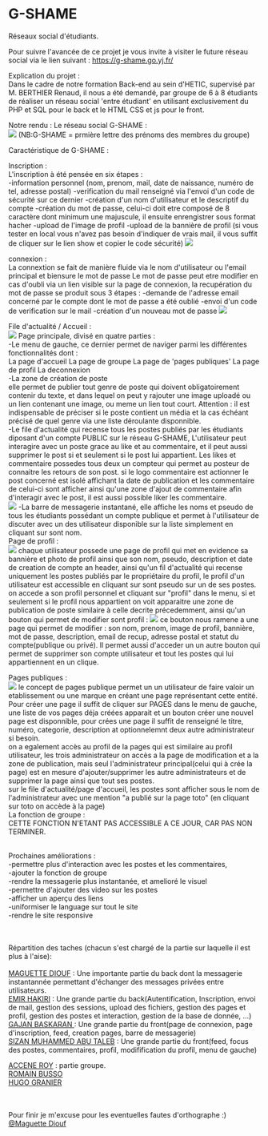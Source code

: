 # G-SHAME
Réseaux social d'étudiants.

Pour suivre l'avancée de ce projet je vous invite à visiter le future réseau social via le lien suivant : https://g-shame.go.yj.fr/<br>

Explication du projet :<br>
Dans le cadre de notre formation Back-end au sein d'HETIC, supervisé par M. BERTHIER Renaud, il nous a été demandé, par groupe de 6 à 8 étudiants de réaliser un réseau social 'entre étudiant' en utilisant exclusivement du PHP et SQL pour le back et le HTML CSS et js pour le front.

Notre rendu : Le réseau social G-SHAME :<br>
<img src="https://g-shame.go.yj.fr/data/g-shame/logo.png">
(NB:G-SHAME = prmière lettre des prénoms des membres du groupe)

Caractéristique de G-SHAME :<br>

Inscription :<br>
L'inscription à été pensée en six étapes :<br>
    -information personnel (nom, prenom, mail, date de naissance, numéro de tel, adresse postal)
    -verification du mail renseigné via l'envoi d'un code de sécurité sur ce dernier
    -création d'un nom d'utilisateur et le descriptif du compte
    -création du mot de passe, celui-ci doit etre composé de 8 caractère dont minimum une majuscule, il ensuite enrengistrer sous format hacher
    -upload de l'image de profil 
    -upload de la bannière de profil
(si vous tester en local vous n'avez pas besoin d'indiquer de vrais mail, il vous suffit de cliquer sur le lien show et copier le code sécurité)
    <img src="https://g-shame.go.yj.fr/data/autre/login.png">


connexion :<br>
La connextion se fait de manière fluide via le nom d'utilisateur ou l'email principal et biensure le mot de passe
Le mot de passe peut etre modifier en cas d'oubli via un lien visible sur la page de connexion, la recupération du mot de passe se produit sous 3 étapes :
        -demande de l'adresse email concerné par le compte dont le mot de passe a été oublié
        -envoi d'un code de verification sur le mail
        -création d'un nouveau mot de passe
<img src="https://g-shame.go.yj.fr/data/autre/signin-min.png">

File d'actualité / Accueil :<br>
<img src="https://g-shame.go.yj.fr/data/autre/factu.png">
Page principale, divisé en quatre parties :<br>
    -Le menu de gauche, ce dernier permet de naviger parmi les différentes fonctionnalités dont : <br>
            La page d'accueil
            La page de groupe
            La page de 'pages publiques'
            La page de profil
            La deconnexion 
    <br>
    -La zone de création de poste <br>
            elle permet de publier tout genre de poste qui doivent obligatoirement contenir du texte, et dans lequel on peut y rajouter une image uploadé ou un lien contenant une image, ou meme un lien tout court. 
            Attention : il est indispensable de préciser si le poste contient un média et la cas échéant précisé de quel genre via une liste déroulante disponnible.
    <br>
    -Le file d'actualité qui recense tous les postes publiés par les étudiants diposant d'un compte PUBLIC sur le réseau G-SHAME, 
            L'utilisateur peut interagire avec un poste grace au like et au commentaire, et il peut aussi supprimer le post si et seulement si le post lui appartient.
            Les likes et commentaire possedes tous deux un compteur qui permet au posteur de connaitre les retours de son post.
            si le logo commentaire est actionner le post concerné est isolé affichant la date de publication et les commentaire de celui-ci sont afficher ainsi qu'une zone d'ajout de commentaire afin d'interagir avec le post, il est aussi possible liker les commentaire.
    <br>
    <img src="https://g-shame.go.yj.fr/data/autre/msg.png">
    -La barre de messagerie instantané, elle affiche les noms et pseudo de tous les étudiants possédant un compte publique et permet à l'utilisateur de discuter avec un des utilisateur disponible sur la liste simplement en cliquant sur sont nom.
<br>
Page de profil :<br>
<img src="https://g-shame.go.yj.fr/data/autre/profilperso.png">
chaque utilisateur possede une page de profil qui met en evidence sa bannière et photo de profil ainsi que son nom, pseudo, description et date de creation de compte an header,  ainsi qu'un fil d'actualité qui recense uniquement les postes publiés par le propriétaire du profil, le profil d'un utilisateur est accessible en cliquant sur sont pseudo sur un de ses postes.
on accede a son profil personnel et cliquant sur "profil" dans le menu, si et seulement si le profil nous appartient on voit apparaitre une zone de publication de poste similaire à celle decrite précedemment, ainsi qu'un bouton qui permet de modifier sont profil : 
<img src="https://g-shame.go.yj.fr/data/autre/modif.png">
    ce bouton nous ramene a une page qui permet de modifier :
        son nom, prenom, image de profil, bannière, mot de passe, description, email de recup, adresse postal et statut du compte(publique ou privé). Il permet aussi d'acceder un un autre bouton qui permet de supprimer son compte utilisateur et tout les postes qui lui appartiennent en un clique.
<br>

Pages publiques :<br>
<img src="https://g-shame.go.yj.fr/data/autre/pages.png">
le concept de pages publique permet un un utilisateur de faire valoir un etablissement ou une marque en créant une page représentant cette entité. Pour créer une page il suffit de cliquer sur PAGES dans le menu de gauche, une liste de vos pages déja créées apparait et un bouton créer une nouvel page est disponnible, pour crées une page il suffit de renseigné le titre, numéro, categorie, description at optionnelemnt deux autre administrateur si besoin.<br>
on a egalement accès au profil de la pages qui est similaire au profil utilisateur, les trois administrateur on accès a la page de modification et a la zone de publication, mais seul l'administrateur principal(celui qui à crée la page) est en mesure d'ajouter/supprimer les autre administrateurs et de supprimer la page ainsi que tout ses postes. 
<br>
sur le file d'actualité/page d'accueil, les postes sont afficher sous le nom de l'administrateur avec une mention "a publié sur la page toto" (en  cliquant sur toto on accède à la page)
<br>
La fonction de groupe :<br>
CETTE FONCTION N'ETANT PAS ACCESSIBLE A CE JOUR, CAR PAS NON TERMINER.
<br><br>

Prochaines améliorations :<br>
-permettre plus d'interaction avec les postes et les commentaires,<br>
-ajouter la fonction de groupe<br>
-rendre la messagerie plus instantanée, et amelioré le visuel<br>
-permettre d'ajouter des video sur les postes<br>
-afficher un aperçu des liens <br>
-uniformiser le language sur tout le site<br>
-rendre le site responsive<br>

<br><br>
Répartition des taches (chacun s'est chargé de la partie sur laquelle il est plus à l'aise): <br><br>
<a href="https://www.linkedin.com/in/diouf-maguette-2735ba204/">MAGUETTE DIOUF</a> : Une importante partie du back dont la messagerie instantannée permettant d'échanger des messages privées entre utilisateurs.
<br>
<a href="https://www.linkedin.com/in/emir-hakiri/">EMIR HAKIRI</a> : Une grande partie du back(Autentification, Inscription, envoi de mail, gestion des sessions, upload des fichiers, gestion des pages et profil, gestion des postes et interaction, gestion de la base de donnée, ...)
<br>
<a href="https://www.linkedin.com/in/gajan-baskaran-/">GAJAN BASKARAN </a> : Une grande partie du front(page de connexion, page d'inscription, feed, creation pages, barre de messagerie)
<br>
<a href="https://www.linkedin.com/in/sizan-mohammed-abu-taleb-334a39201/">SIZAN MUHAMMED ABU TALEB</a> : Une grande partie du front(feed, focus des postes, commentaires, profil, modifification du profil, menu de gauche)
<br>

<a href="https://www.linkedin.com/in/acc%C3%A8neroy/">ACCENE ROY</a> : partie groupe.
<br>
<a href="https://www.linkedin.com/in/romain-busso-932b58157/"> ROMAIN BUSSO</a>
<br>
<a href="https://www.linkedin.com/in/hgranier/">HUGO GRANIER</a>

<br><br>
Pour finir je m'excuse pour les eventuelles fautes d'orthographe :)
<br>
<a href="https://www.linkedin.com/in/diouf-maguette-2735ba204/">@Maguette Diouf</a>









 
 





